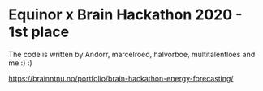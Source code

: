 # Equinor x Brain Hackathon 2020 - 1st place
The code is written by Andorr, marcelroed, halvorboe, multitalentloes and me :) :)

https://brainntnu.no/portfolio/brain-hackathon-energy-forecasting/
